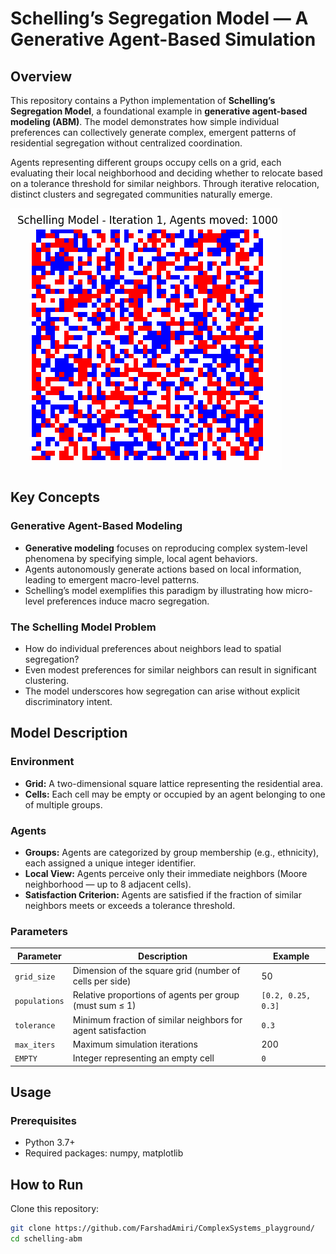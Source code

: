 # Schelling’s Segregation Model — A Generative Agent-Based Simulation

## Overview

This repository contains a Python implementation of **Schelling’s Segregation Model**, a foundational example in **generative agent-based modeling (ABM)**. The model demonstrates how simple individual preferences can collectively generate complex, emergent patterns of residential segregation without centralized coordination.

Agents representing different groups occupy cells on a grid, each evaluating their local neighborhood and deciding whether to relocate based on a tolerance threshold for similar neighbors. Through iterative relocation, distinct clusters and segregated communities naturally emerge.

![Schelling’s Segregation](schelling_sim.gif)

## Key Concepts

### Generative Agent-Based Modeling

- **Generative modeling** focuses on reproducing complex system-level phenomena by specifying simple, local agent behaviors.
- Agents autonomously generate actions based on local information, leading to emergent macro-level patterns.
- Schelling’s model exemplifies this paradigm by illustrating how micro-level preferences induce macro segregation.

### The Schelling Model Problem

- How do individual preferences about neighbors lead to spatial segregation?
- Even modest preferences for similar neighbors can result in significant clustering.
- The model underscores how segregation can arise without explicit discriminatory intent.


## Model Description

### Environment

- **Grid:** A two-dimensional square lattice representing the residential area.
- **Cells:** Each cell may be empty or occupied by an agent belonging to one of multiple groups.

### Agents

- **Groups:** Agents are categorized by group membership (e.g., ethnicity), each assigned a unique integer identifier.
- **Local View:** Agents perceive only their immediate neighbors (Moore neighborhood — up to 8 adjacent cells).
- **Satisfaction Criterion:** Agents are satisfied if the fraction of similar neighbors meets or exceeds a tolerance threshold.

### Parameters

| Parameter       | Description                                                  | Example       |
|-----------------|--------------------------------------------------------------|---------------|
| `grid_size`     | Dimension of the square grid (number of cells per side)      | 50            |
| `populations`   | Relative proportions of agents per group (must sum ≤ 1)      | `[0.2, 0.25, 0.3]` |
| `tolerance`     | Minimum fraction of similar neighbors for agent satisfaction | `0.3`         |
| `max_iters`     | Maximum simulation iterations                                 | 200           |
| `EMPTY`         | Integer representing an empty cell                           | `0`           |


## Usage

### Prerequisites

- Python 3.7+
- Required packages: numpy, matplotlib

## How to Run

Clone this repository:

```bash
git clone https://github.com/FarshadAmiri/ComplexSystems_playground/
cd schelling-abm
